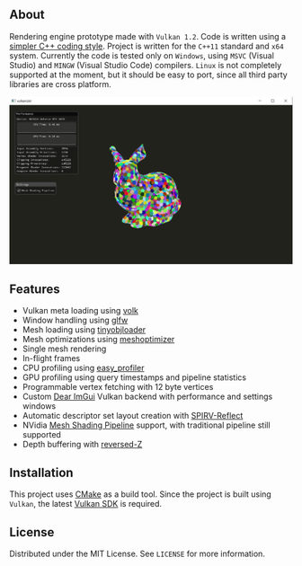 ## About
Rendering engine prototype made with `Vulkan 1.2`. Code is written using a [simpler C++ coding style](https://gist.github.com/bkaradzic/2e39896bc7d8c34e042b). Project is written for the `C++11` standard and `x64` system. Currently the code is tested only on `Windows`, using `MSVC` (Visual Studio) and `MINGW` (Visual Studio Code) compilers. `Linux` is not completely supported at the moment, but it should be easy to port, since all third party libraries are cross platform.

![Demo](https://github.com/milkru/data_resources/blob/main/vulkanizer/mesh_bunny.PNG)

## Features
* Vulkan meta loading using [volk](https://github.com/zeux/volk)
* Window handling using [glfw](https://github.com/glfw/glfw)
* Mesh loading using [tinyobjloader](https://github.com/tinyobjloader/tinyobjloader)
* Mesh optimizations using [meshoptimizer](https://github.com/zeux/meshoptimizer)
* Single mesh rendering
* In-flight frames
* CPU profiling using [easy_profiler](https://github.com/yse/easy_profiler)
* GPU profiling using query timestamps and pipeline statistics
* Programmable vertex fetching with 12 byte vertices
* Custom [Dear ImGui](https://github.com/ocornut/imgui) Vulkan backend with performance and settings windows
* Automatic descriptor set layout creation with [SPIRV-Reflect](https://github.com/KhronosGroup/SPIRV-Reflect)
* NVidia [Mesh Shading Pipeline](https://developer.nvidia.com/blog/introduction-turing-mesh-shaders/) support, with traditional pipeline still supported
* Depth buffering with [reversed-Z](https://developer.nvidia.com/content/depth-precision-visualized)

## Installation
This project uses [CMake](https://cmake.org/download/) as a build tool. Since the project is built using `Vulkan`, the latest [Vulkan SDK](https://vulkan.lunarg.com) is required.

## License
Distributed under the MIT License. See `LICENSE` for more information.
